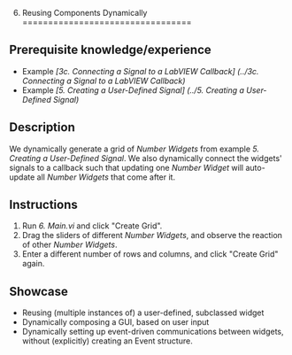 6. Reusing Components Dynamically
=================================

Prerequisite knowledge/experience
---------------------------------
- Example _[3c. Connecting a Signal to a LabVIEW Callback]
  (../3c. Connecting a Signal to a LabVIEW Callback)_
- Example _[5. Creating a User-Defined Signal]
  (../5. Creating a User-Defined Signal)_


Description
-----------
We dynamically generate a grid of _Number Widgets_ from example _5. Creating a
User-Defined Signal_. We also dynamically connect the widgets' signals to a
callback such that updating one _Number Widget_ will auto-update all _Number
Widgets_ that come after it.


Instructions
------------
1. Run _6. Main.vi_ and click "Create Grid".
2. Drag the sliders of different _Number Widgets_, and observe the reaction of
   other _Number Widgets_.
3. Enter a different number of rows and columns, and click "Create Grid" again.


Showcase
--------
- Reusing (multiple instances of) a user-defined, subclassed widget
- Dynamically composing a GUI, based on user input
- Dynamically setting up event-driven communications between widgets, without
  (explicitly) creating an Event structure.
